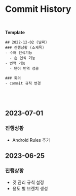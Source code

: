 # Commit History
<br/>

**Template**

```
## 2022-12-02 (날짜)
### 진행상황 (소제목)
- 수어 인식기능
  - 손 인식 기능
- 번역 기능
  - 단어 번역 성공

### 회의 
- commit 규칙 변경
```
<br/><br/>

## 2023-07-01
### 진행상황
- Android Rules 추가


## 2023-06-25
### 진행상황
- 깃 관리 규칙 설정
- 용도 별 브렌치 생성

